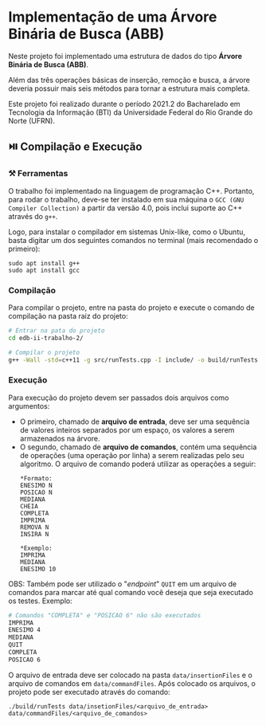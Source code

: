 # Implementação de uma Árvore Binária de Busca (ABB)

Neste projeto foi implementado uma estrutura de dados do tipo **Árvore Binária de Busca (ABB)**.

Além das três operações básicas de inserção, remoção e busca, a árvore deveria possuir mais seis métodos para tornar a estrutura mais completa.

Este projeto foi realizado durante o período 2021.2 do Bacharelado em Tecnologia da Informação (BTI) da Universidade Federal do Rio Grande do Norte (UFRN).

## ⏯️ Compilação e Execução

### ⚒️ Ferramentas

O trabalho foi implementado na linguagem de programação C++. Portanto, para rodar o trabalho, deve-se ter instalado em sua máquina o `GCC (GNU Compiler Collection)` a partir da versão 4.0, pois inclui suporte ao C++ através do `g++`.

Logo, para instalar o compilador em sistemas Unix-like, como o Ubuntu, basta digitar um dos seguintes comandos no terminal (mais recomendado o primeiro):
```
sudo apt install g++
sudo apt install gcc
```

### Compilação

Para compilar o projeto, entre na pasta do projeto e execute o comando de compilação na pasta raiz do projeto:
```sh
# Entrar na pata do projeto
cd edb-ii-trabalho-2/

# Compilar o projeto
g++ -Wall -std=c++11 -g src/runTests.cpp -I include/ -o build/runTests
```

### Execução

Para execução do projeto devem ser passados dois arquivos como argumentos:
- O primeiro, chamado de **arquivo de entrada**, deve ser uma sequência de valores inteiros separados por um espaço, os valores a serem armazenados na árvore.
- O segundo, chamado de **arquivo de comandos**, contém uma sequência de operações (uma operação por linha) a serem realizadas pelo seu algoritmo.
O arquivo de comando poderá utilizar as operações a seguir:
    ```
    *Formato:
    ENESIMO N
    POSICAO N
    MEDIANA
    CHEIA
    COMPLETA
    IMPRIMA
    REMOVA N
    INSIRA N

    *Exemplo:
    IMPRIMA
    MEDIANA
    ENESIMO 10
    ```
OBS: Também pode ser utilizado o "*endpoint*" `QUIT` em um arquivo de comandos para marcar até qual comando você deseja que seja executado os testes. Exemplo:
```sh
# Comandos "COMPLETA" e "POSICAO 6" não são executados
IMPRIMA
ENESIMO 4
MEDIANA
QUIT
COMPLETA
POSICAO 6
```

O arquivo de entrada deve ser colocado na pasta `data/insertionFiles` e o arquivo de comandos em `data/commandFiles`. Após colocado os arquivos, o projeto pode ser executado através do comando:
```
./build/runTests data/insetionFiles/<arquivo_de_entrada> data/commandFiles/<arquivo_de_comandos>
```
